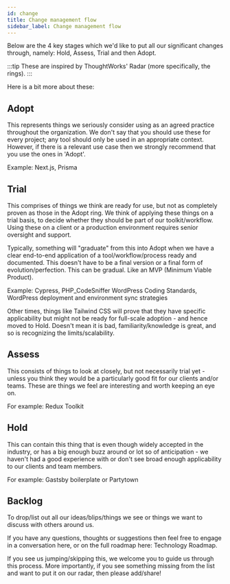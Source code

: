 ```yaml
---
id: change
title: Change management flow
sidebar_label: Change management flow
---
```


Below are the 4 key stages which we'd like to put all our significant changes through, namely: Hold, Assess, Trial and then Adopt.

:::tip
These are inspired by ThoughtWorks' Radar (more specifically, the rings).
:::

Here is a bit more about these:

## Adopt

This represents things we seriously consider using as an agreed practice throughout the organization. We don't say that you should use these for every project; any tool should only be used in an appropriate context. However, if there is a relevant use case then we strongly recommend that you use the ones in 'Adopt'.

Example: Next.js, Prisma

## Trial

This comprises of things we think are ready for use, but not as completely proven as those in the Adopt ring. We think of applying these things on a trial basis, to decide whether they should be part of our toolkit/workflow. Using these on a client or a production environment requires senior oversight and support.

Typically, something will "graduate" from this into Adopt when we have a clear end-to-end application of a tool/workflow/process ready and documented. This doesn't have to be a final version or a final form of evolution/perfection. This can be gradual. Like an MVP (Minimum Viable Product).

Example: Cypress, PHP_CodeSniffer WordPress Coding Standards, WordPress deployment and environment sync strategies

Other times, things like Tailwind CSS will prove that they have specific applicability but might not be ready for full-scale adoption - and hence moved to Hold. Doesn't mean it is bad, familiarity/knowledge is great, and so is recognizing the limits/scalability.

## Assess

This consists of things to look at closely, but not necessarily trial yet - unless you think they would be a particularly good fit for our clients and/or teams. These are things we feel are interesting and worth keeping an eye on.

For example: Redux Toolkit

## Hold

This can contain this thing that is even though widely accepted in the industry, or has a big enough buzz around or lot so of anticipation - we haven't had a good experience with or don't see broad enough applicability to our clients and team members.

For example: Gastsby boilerplate or Partytown

## Backlog

To drop/list out all our ideas/blips/things we see or things we want to discuss with others around us.

If you have any questions, thoughts or suggestions then feel free to engage in a conversation here, or on the full roadmap here: Technology Roadmap.

If you see us jumping/skipping this, we welcome you to guide us through this process. More importantly, if you see something missing from the list and want to put it on our radar, then please add/share!
